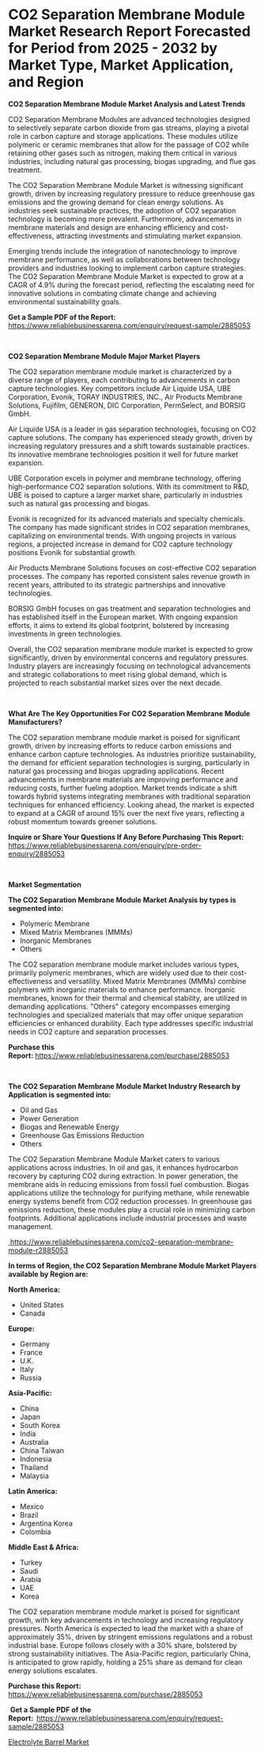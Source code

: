<p><h1>CO2 Separation Membrane Module Market Research Report Forecasted for Period from 2025 -  2032 by Market Type, Market Application, and Region</h1></p><p><strong>CO2 Separation Membrane Module Market Analysis and Latest Trends</strong></p>
<p><p>CO2 Separation Membrane Modules are advanced technologies designed to selectively separate carbon dioxide from gas streams, playing a pivotal role in carbon capture and storage applications. These modules utilize polymeric or ceramic membranes that allow for the passage of CO2 while retaining other gases such as nitrogen, making them critical in various industries, including natural gas processing, biogas upgrading, and flue gas treatment.</p><p>The CO2 Separation Membrane Module Market is witnessing significant growth, driven by increasing regulatory pressure to reduce greenhouse gas emissions and the growing demand for clean energy solutions. As industries seek sustainable practices, the adoption of CO2 separation technology is becoming more prevalent. Furthermore, advancements in membrane materials and design are enhancing efficiency and cost-effectiveness, attracting investments and stimulating market expansion.</p><p>Emerging trends include the integration of nanotechnology to improve membrane performance, as well as collaborations between technology providers and industries looking to implement carbon capture strategies. The CO2 Separation Membrane Module Market is expected to grow at a CAGR of 4.9% during the forecast period, reflecting the escalating need for innovative solutions in combating climate change and achieving environmental sustainability goals.</p></p>
<p><strong>Get a Sample PDF of the Report:&nbsp;</strong> <a href="https://www.reliablebusinessarena.com/enquiry/request-sample/2885053?utm_campaign=1990&utm_medium=2&utm_source=Github&utm_content=ia&utm_term=13032025&utm_id=co2-separation-membrane-module">https://www.reliablebusinessarena.com/enquiry/request-sample/2885053</a></p>
<p>&nbsp;</p>
<p><strong>CO2 Separation Membrane Module Major Market Players</strong></p>
<p><p>The CO2 separation membrane module market is characterized by a diverse range of players, each contributing to advancements in carbon capture technologies. Key competitors include Air Liquide USA, UBE Corporation, Evonik, TORAY INDUSTRIES, INC., Air Products Membrane Solutions, Fujifilm, GENERON, DIC Corporation, PermSelect, and BORSIG GmbH.</p><p>Air Liquide USA is a leader in gas separation technologies, focusing on CO2 capture solutions. The company has experienced steady growth, driven by increasing regulatory pressures and a shift towards sustainable practices. Its innovative membrane technologies position it well for future market expansion.</p><p>UBE Corporation excels in polymer and membrane technology, offering high-performance CO2 separation solutions. With its commitment to R&D, UBE is poised to capture a larger market share, particularly in industries such as natural gas processing and biogas.</p><p>Evonik is recognized for its advanced materials and specialty chemicals. The company has made significant strides in CO2 separation membranes, capitalizing on environmental trends. With ongoing projects in various regions, a projected increase in demand for CO2 capture technology positions Evonik for substantial growth.</p><p>Air Products Membrane Solutions focuses on cost-effective CO2 separation processes. The company has reported consistent sales revenue growth in recent years, attributed to its strategic partnerships and innovative technologies.</p><p>BORSIG GmbH focuses on gas treatment and separation technologies and has established itself in the European market. With ongoing expansion efforts, it aims to extend its global footprint, bolstered by increasing investments in green technologies.</p><p>Overall, the CO2 separation membrane module market is expected to grow significantly, driven by environmental concerns and regulatory pressures. Industry players are increasingly focusing on technological advancements and strategic collaborations to meet rising global demand, which is projected to reach substantial market sizes over the next decade.</p></p>
<p>&nbsp;</p>
<p><strong>What Are The Key Opportunities For CO2 Separation Membrane Module Manufacturers?</strong></p>
<p><p>The CO2 separation membrane module market is poised for significant growth, driven by increasing efforts to reduce carbon emissions and enhance carbon capture technologies. As industries prioritize sustainability, the demand for efficient separation technologies is surging, particularly in natural gas processing and biogas upgrading applications. Recent advancements in membrane materials are improving performance and reducing costs, further fueling adoption. Market trends indicate a shift towards hybrid systems integrating membranes with traditional separation techniques for enhanced efficiency. Looking ahead, the market is expected to expand at a CAGR of around 15% over the next five years, reflecting a robust momentum towards greener solutions.</p></p>
<p><strong>Inquire or Share Your Questions If Any Before Purchasing This Report:</strong> <a href="https://www.reliablebusinessarena.com/enquiry/pre-order-enquiry/2885053?utm_campaign=1990&utm_medium=2&utm_source=Github&utm_content=ia&utm_term=13032025&utm_id=co2-separation-membrane-module">https://www.reliablebusinessarena.com/enquiry/pre-order-enquiry/2885053</a></p>
<p>&nbsp;</p>
<p><strong>Market Segmentation</strong></p>
<p><strong>The CO2 Separation Membrane Module Market Analysis by types is segmented into:</strong></p>
<p><ul><li>Polymeric Membrane</li><li>Mixed Matrix Membranes (MMMs)</li><li>Inorganic Membranes</li><li>Others</li></ul></p>
<p><p>The CO2 separation membrane module market includes various types, primarily polymeric membranes, which are widely used due to their cost-effectiveness and versatility. Mixed Matrix Membranes (MMMs) combine polymers with inorganic materials to enhance performance. Inorganic membranes, known for their thermal and chemical stability, are utilized in demanding applications. "Others" category encompasses emerging technologies and specialized materials that may offer unique separation efficiencies or enhanced durability. Each type addresses specific industrial needs in CO2 capture and separation processes.</p></p>
<p><strong>Purchase this Report:&nbsp;</strong><a href="https://www.reliablebusinessarena.com/purchase/2885053?utm_campaign=1990&utm_medium=2&utm_source=Github&utm_content=ia&utm_term=13032025&utm_id=co2-separation-membrane-module">https://www.reliablebusinessarena.com/purchase/2885053</a></p>
<p>&nbsp;</p>
<p><strong>The CO2 Separation Membrane Module Market Industry Research by Application is segmented into:</strong></p>
<p><ul><li>Oil and Gas</li><li>Power Generation</li><li>Biogas and Renewable Energy</li><li>Greenhouse Gas Emissions Reduction</li><li>Others</li></ul></p>
<p><p>The CO2 Separation Membrane Module Market caters to various applications across industries. In oil and gas, it enhances hydrocarbon recovery by capturing CO2 during extraction. In power generation, the membrane aids in reducing emissions from fossil fuel combustion. Biogas applications utilize the technology for purifying methane, while renewable energy systems benefit from CO2 reduction processes. In greenhouse gas emissions reduction, these modules play a crucial role in minimizing carbon footprints. Additional applications include industrial processes and waste management.</p></p>
<p><a href="https://www.reliablebusinessarena.com/co2-separation-membrane-module-r2885053?utm_campaign=1990&utm_medium=2&utm_source=Github&utm_content=ia&utm_term=13032025&utm_id=co2-separation-membrane-module">&nbsp;https://www.reliablebusinessarena.com/co2-separation-membrane-module-r2885053</a></p>
<p><strong>In terms of Region, the CO2 Separation Membrane Module Market Players available by Region are:</strong></p>
<p>
    <p> <strong> North America: </strong>
        <ul>
            <li>United States</li>
            <li>Canada</li>
        </ul>
        </p> 
    <p> <strong> Europe: </strong>
        <ul>
            <li>Germany</li>
            <li>France</li>
            <li>U.K.</li>
            <li>Italy</li>
            <li>Russia</li>
        </ul>
        </p> 
    <p> <strong> Asia-Pacific: </strong>
        <ul>
            <li>China</li>
            <li>Japan</li>
            <li>South Korea</li>
            <li>India</li>
            <li>Australia</li>
            <li>China Taiwan</li>
            <li>Indonesia</li>
            <li>Thailand</li>
            <li>Malaysia</li>
        </ul>
        </p> 
    <p> <strong> Latin America: </strong>
        <ul>
            <li>Mexico</li>
            <li>Brazil</li>
            <li>Argentina Korea</li>
            <li>Colombia</li>
        </ul>
        </p> 
    <p> <strong> Middle East & Africa: </strong>
        <ul>
            <li>Turkey</li>
            <li>Saudi</li>
            <li>Arabia</li>
            <li>UAE</li>
            <li>Korea</li>
        </ul>
    </p>
    </p>
<p><p>The CO2 separation membrane module market is poised for significant growth, with key advancements in technology and increasing regulatory pressures. North America is expected to lead the market with a share of approximately 35%, driven by stringent emissions regulations and a robust industrial base. Europe follows closely with a 30% share, bolstered by strong sustainability initiatives. The Asia-Pacific region, particularly China, is anticipated to grow rapidly, holding a 25% share as demand for clean energy solutions escalates.</p></p>
<p><strong>Purchase this Report: </strong><a href="https://www.reliablebusinessarena.com/purchase/2885053?utm_campaign=1990&utm_medium=2&utm_source=Github&utm_content=ia&utm_term=13032025&utm_id=co2-separation-membrane-module">https://www.reliablebusinessarena.com/purchase/2885053</a></p>
<p>&nbsp;<strong>Get a Sample PDF of the Report:&nbsp;&nbsp;</strong><a href="https://www.reliablebusinessarena.com/enquiry/request-sample/2885053?utm_campaign=1990&utm_medium=2&utm_source=Github&utm_content=ia&utm_term=13032025&utm_id=co2-separation-membrane-module">https://www.reliablebusinessarena.com/enquiry/request-sample/2885053</a></p>
<p><strong></strong></p>
<p><p><a href="https://github.com/MarciaRunte/Market-Research-Report-List-2/blob/main/electrolyte-barrel-market.md?utm_campaign=1990&utm_medium=2&utm_source=Github&utm_content=ia&utm_term=13032025&utm_id=co2-separation-membrane-module">Electrolyte Barrel Market</a></p></p>